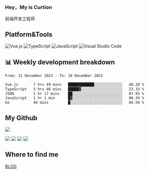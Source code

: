 ### Hey，My is Curtion
前端开发工程师
## Platform&Tools

![Vue.js](https://img.shields.io/badge/-Vue.js-4FC08D?style=flat-square&logo=Vue.js&logoColor=white)
![TypeScript](https://img.shields.io/badge/-TypeScript-007ACC?style=flat-square&logo=typescript&logoColor=white)
![JavaScript](https://img.shields.io/badge/-JavaScript-F7DF1E?style=flat-square&logo=javascript&logoColor=black)
![Visual Studio Code](https://img.shields.io/badge/-VSCode-007ACC?style=flat-square&logo=Visual-Studio-Code&logoColor=white)

## 📊 Weekly development breakdown

<!--START_SECTION:waka-->

```txt
From: 11 December 2023 - To: 18 December 2023

Vue.js       7 hrs 49 mins   ████████████░░░░░░░░░░░░░   48.28 %
TypeScript   3 hrs 46 mins   █████▓░░░░░░░░░░░░░░░░░░░   23.33 %
JSON         1 hr 17 mins    ██░░░░░░░░░░░░░░░░░░░░░░░   07.95 %
JavaScript   1 hr 1 min      █▓░░░░░░░░░░░░░░░░░░░░░░░   06.34 %
Go           44 mins         █░░░░░░░░░░░░░░░░░░░░░░░░   04.59 %
```

<!--END_SECTION:waka-->

## My Github

![](http://github-profile-summary-cards.vercel.app/api/cards/profile-details?username=curtion&theme=nord_bright)

![](http://github-profile-summary-cards.vercel.app/api/cards/stats?username=curtion&theme=nord_bright)
![](http://github-profile-summary-cards.vercel.app/api/cards/productive-time?username=curtion&theme=nord_bright&utcOffset=8)
![](http://github-profile-summary-cards.vercel.app/api/cards/repos-per-language?username=curtion&theme=nord_bright)
![](http://github-profile-summary-cards.vercel.app/api/cards/most-commit-language?username=curtion&theme=nord_bright)

## Where to find me

[BLOG](https://blog.3gxk.net)
